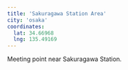 ```yaml
---
title: 'Sakuragawa Station Area'
city: 'osaka'
coordinates:
  lat: 34.66968
  lng: 135.49169
---
```


Meeting point near Sakuragawa Station.
